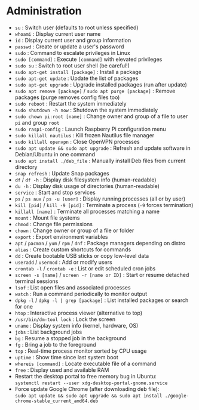 # Administration

- `su` : Switch user (defaults to root unless specified)
- `whoami` : Display current user name
- `id` : Display current user and group information
- `passwd` : Create or update a user's password
- `sudo` : Command to escalate privileges in Linux
- `sudo [command]` : Execute `[command]` with elevated privileges
- `sudo su` : Switch to root user shell (be careful!)
- `sudo apt-get install [package]` : Install a package
- `sudo apt-get update` : Update the list of packages
- `sudo apt-get upgrade` : Upgrade installed packages (run after update)
- `sudo apt remove [package]` / `sudo apt purge [package]` : Remove packages (purge removes config files too)
- `sudo reboot` : Restart the system immediately
- `sudo shutdown -h now` : Shutdown the system immediately
- `sudo chown pi:root [name]` : Change owner and group of a file to user `pi` and group `root`
- `sudo raspi-config` : Launch Raspberry Pi configuration menu
- `sudo killall nautilus` : Kill frozen Nautilus file manager
- `sudo killall openvpn` : Close OpenVPN processes
- `sudo apt update && sudo apt upgrade` : Refresh and update software in Debian/Ubuntu in one command
- `sudo apt install ./deb_file` : Manually install Deb files from current directory
- `snap refresh` : Update Snap packages
- `df` / `df -h` : Display disk filesystem info (human-readable)
- `du -h` : Display disk usage of directories (human-readable)
- `service` : Start and stop services
- `ps` / `ps aux` / `ps -u [user]` : Display running processes (all or by user)
- `kill [pid]` / `kill -9 [pid]` : Terminate a process (`-9` forces termination)
- `killall [name]` : Terminate all processes matching a name
- `mount` : Mount file systems
- `chmod` : Change file permissions
- `chown` : Change owner or group of a file or folder
- `export` : Export environment variables
- `apt` / `pacman` / `yum` / `rpm` / `dnf` : Package managers depending on distro
- `alias` : Create custom shortcuts for commands
- `dd` : Create bootable USB sticks or copy low-level data
- `useradd` / `usermod` : Add or modify users
- `crontab -l` / `crontab -e` : List or edit scheduled cron jobs
- `screen -s [name]` / `screen -r [name or ID]` : Start or resume detached terminal sessions
- `lsof` : List open files and associated processes
- `watch` : Run a command periodically to monitor output
- `dpkg -l` / `dpkg -l | grep [package]` : List installed packages or search for one
- `htop` : Interactive process viewer (alternative to top)
- `/usr/bin/dm-tool lock` : Lock the screen
- `uname` : Display system info (kernel, hardware, OS)
- `jobs` : List background jobs
- `bg` : Resume a stopped job in the background
- `fg` : Bring a job to the foreground
- `top` : Real-time process monitor sorted by CPU usage
- `uptime` : Show time since last system boot
- `whereis [command]` : Locate executable file of a command
- `free` : Display used and available RAM
- Restart the desktop portal to free memory bug in Ubuntu:  
  `systemctl restart --user xdg-desktop-portal-gnome.service`
- Force update Google Chrome (after downloading deb file):  
  `sudo apt update && sudo apt upgrade && sudo apt install ./google-chrome-stable_current_amd64.deb`
